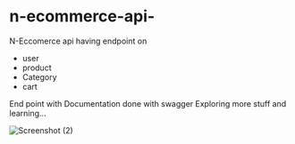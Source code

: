 # n-ecommerce-api-

N-Eccomerce api having endpoint on

- user
- product
- Category
- cart

End point with Documentation done with swagger
Exploring more stuff and learning...


![Screenshot (2)](https://user-images.githubusercontent.com/108015786/193415208-354fba59-d020-469b-b87c-0260d3f3b538.png)
